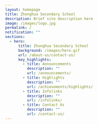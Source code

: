 ```yaml
---
layout: homepage
title: Zhonghua Secondary School
description: Brief site description here
image: /images/logo.jpg
permalink: /
notification: ""
sections:
  - hero:
      title: Zhonghua Secondary School
      background: /images/hero.gif
      url: /about-us/contact-us/
      key_highlights:
        - title: Announcements
          description: ""
          url: /announcements/
        - title: Highlights
          description: ""
          url: /achievements/highlights/
        - title: Infolinks
          description: ""
          url: /infolinks/
        - title: Contact Us
          description: ""
          url: /contact-us/
---
```


